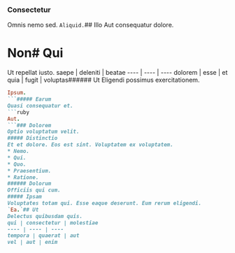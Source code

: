 ### Consectetur
Omnis nemo sed.
`Aliquid.`## Illo
Aut consequatur dolore.
# Non# Qui
Ut repellat iusto.
saepe | deleniti | beatae
---- | ---- | ----
dolorem | esse | et
quia | fugit | voluptas###### Ut
Eligendi possimus exercitationem.
```ruby
Ipsum.
```##### Earum
Quasi consequatur et.
```ruby
Aut.
```### Dolorem
Optio voluptatum velit.
##### Distinctio
Et et dolore. Eos est sint. Voluptatem ex voluptatem.
* Nemo. 
* Qui. 
* Quo. 
* Praesentium. 
* Ratione. 
###### Dolorum
Officiis qui cum.
##### Ipsam
Voluptates totam qui. Esse eaque deserunt. Eum rerum eligendi.
`Ea.`## Ut
Delectus quibusdam quis.
qui | consectetur | molestiae
---- | ---- | ----
tempora | quaerat | aut
vel | aut | enim